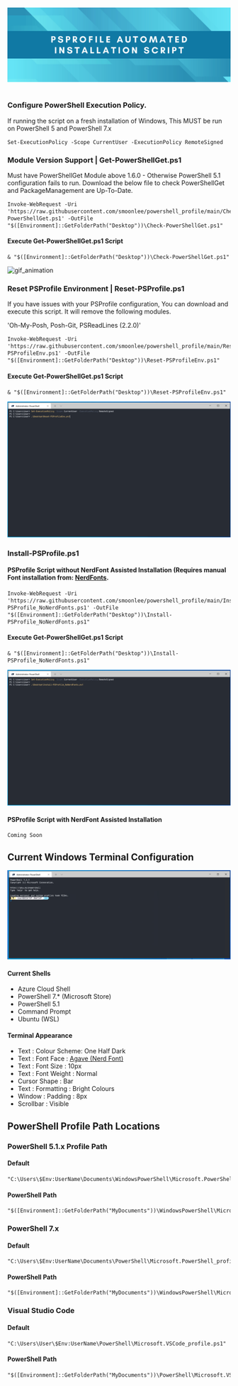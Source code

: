 #
![psprofile_header_Image](content/psprofile_header_image.png "PSProfile Automated Installation Script")
#
  
### Configure PowerShell Execution Policy.
If running the script on a fresh installation of Windows, This MUST be run on PowerShell 5 and PowerShell 7.x

```
Set-ExecutionPolicy -Scope CurrentUser -ExecutionPolicy RemoteSigned
```

### Module Version Support | Get-PowerShellGet.ps1
Must have PowerShellGet Module above 1.6.0 - Otherwise PowerShell 5.1 configuration fails to run.
Download the below file to check PowerShellGet and PackageManagement are Up-To-Date.

```
Invoke-WebRequest -Uri 'https://raw.githubusercontent.com/smoonlee/powershell_profile/main/Check-PowerShellGet.ps1' -OutFile "$([Environment]::GetFolderPath("Desktop"))\Check-PowerShellGet.ps1"
```

#### Execute Get-PowerShellGet.ps1 Script
```
& "$([Environment]::GetFolderPath("Desktop"))\Check-PowerShellGet.ps1"
```

![gif_animation](/content/graphic_check-powershellget.gif)

### Reset PSProfile Environment | Reset-PSProfile.ps1
If you have issues with your PSProfile configuration, You can download and execute this script. It will remove the following modules.
<p>'Oh-My-Posh, Posh-Git, PSReadLines (2.2.0)'</p>

```
Invoke-WebRequest -Uri 'https://raw.githubusercontent.com/smoonlee/powershell_profile/main/Reset-PSProfileEnv.ps1' -OutFile "$([Environment]::GetFolderPath("Desktop"))\Reset-PSProfileEnv.ps1"
```

#### Execute Get-PowerShellGet.ps1 Script
```
& "$([Environment]::GetFolderPath("Desktop"))\Reset-PSProfileEnv.ps1"
```

![gif_animation](/content/graphic_reset-psprofileenv.gif)

### Install-PSProfile.ps1

#### PSProfile Script without NerdFont Assisted Installation (Requires manual Font installation from: [NerdFonts](https://www.nerdfonts.com/).

```
Invoke-WebRequest -Uri 'https://raw.githubusercontent.com/smoonlee/powershell_profile/main/Install-PSProfile_NoNerdFonts.ps1' -OutFile "$([Environment]::GetFolderPath("Desktop"))\Install-PSProfile_NoNerdFonts.ps1"
```

#### Execute Get-PowerShellGet.ps1 Script
```
& "$([Environment]::GetFolderPath("Desktop"))\Install-PSProfile_NoNerdFonts.ps1"
```

![gif_animation](/content/graphic_install-psprofile_pwsh7.gif)

#### PSProfile Script with NerdFont Assisted Installation
``` 
Coming Soon 
```

##  Current Windows Terminal Configuration
![WindowsTermianl-PowerShell7](content/windows_terminal_powershell_7.png "WindowsTermianl-PowerShell7")

#### Current Shells
 * Azure Cloud Shell  
 * PowerShell 7.* (Microsoft Store)
 * PowerShell 5.1
 * Command Prompt
 * Ubuntu (WSL)

#### Terminal Appearance 
-  Text : Colour Scheme: One Half Dark
-  Text : Font Face : [Agave (Nerd Font)](https://github.com/ryanoasis/nerd-fonts/releases/download/v2.1.0/Agave.zip)
-  Text : Font Size : 10px
-  Text : Font Weight : Normal
-  Cursor Shape : Bar
-  Text : Formatting : Bright Colours
- Window : Padding : 8px
- Scrollbar : Visible
 
 
##  PowerShell Profile Path Locations
### PowerShell 5.1.x Profile Path 
#### Default 
```
"C:\Users\$Env:UserName\Documents\WindowsPowerShell\Microsoft.PowerShell_profile.ps1"
 ```

#### PowerShell Path
```
"$([Environment]::GetFolderPath("MyDocuments"))\WindowsPowerShell\Microsoft.PowerShell_profile.ps1"
```

###  PowerShell 7.x 
#### Default 
```
"C:\Users\$Env:UserName\Documents\PowerShell\Microsoft.PowerShell_profile.ps1"
```

#### PowerShell Path
```
"$([Environment]::GetFolderPath("MyDocuments"))\WindowsPowerShell\Microsoft.PowerShell_profile.ps1"
```

### Visual Studio Code
#### Default 
```
"C:\Users\User\$Env:UserName\PowerShell\Microsoft.VSCode_profile.ps1"
```

#### PowerShell Path
```
"$([Environment]::GetFolderPath("MyDocuments"))\PowerShell\Microsoft.VSCode_profile.ps1"
```
